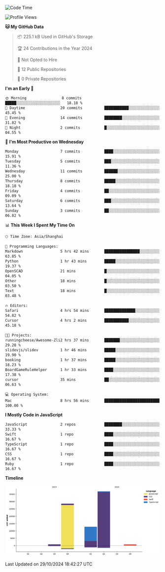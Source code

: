 <!--
**PascalDai/PascalDai** is a ✨ _special_ ✨ repository because its `README.md` (this file) appears on your GitHub profile.

Here are some ideas to get you started:

- 🔭 I’m currently working on ...
- 🌱 I’m currently learning ...
- 👯 I’m looking to collaborate on ...
- 🤔 I’m looking for help with ...
- 💬 Ask me about ...
- 📫 How to reach me: ...
- 😄 Pronouns: ...
- ⚡ Fun fact: ...
-->

<!--START_SECTION:waka-->
![Code Time](http://img.shields.io/badge/Code%20Time-627%20hrs%2051%20mins-blue)

![Profile Views](http://img.shields.io/badge/Profile%20Views-1-blue)

**🐱 My GitHub Data** 

> 📦 225.1 kB Used in GitHub's Storage 
 > 
> 🏆 24 Contributions in the Year 2024
 > 
> 🚫 Not Opted to Hire
 > 
> 📜 12 Public Repositories 
 > 
> 🔑 0 Private Repositories 
 > 
**I'm an Early 🐤** 

```text
🌞 Morning                8 commits           █████░░░░░░░░░░░░░░░░░░░░   18.18 % 
🌆 Daytime                20 commits          ███████████░░░░░░░░░░░░░░   45.45 % 
🌃 Evening                14 commits          ████████░░░░░░░░░░░░░░░░░   31.82 % 
🌙 Night                  2 commits           █░░░░░░░░░░░░░░░░░░░░░░░░   04.55 % 
```
📅 **I'm Most Productive on Wednesday** 

```text
Monday                   7 commits           ████░░░░░░░░░░░░░░░░░░░░░   15.91 % 
Tuesday                  5 commits           ███░░░░░░░░░░░░░░░░░░░░░░   11.36 % 
Wednesday                11 commits          ██████░░░░░░░░░░░░░░░░░░░   25.00 % 
Thursday                 8 commits           █████░░░░░░░░░░░░░░░░░░░░   18.18 % 
Friday                   4 commits           ██░░░░░░░░░░░░░░░░░░░░░░░   09.09 % 
Saturday                 6 commits           ███░░░░░░░░░░░░░░░░░░░░░░   13.64 % 
Sunday                   3 commits           ██░░░░░░░░░░░░░░░░░░░░░░░   06.82 % 
```


📊 **This Week I Spent My Time On** 

```text
🕑︎ Time Zone: Asia/Shanghai

💬 Programming Languages: 
Markdown                 5 hrs 42 mins       ████████████████░░░░░░░░░   63.85 % 
Python                   1 hr 43 mins        █████░░░░░░░░░░░░░░░░░░░░   19.37 % 
OpenSCAD                 21 mins             █░░░░░░░░░░░░░░░░░░░░░░░░   04.05 % 
Other                    18 mins             █░░░░░░░░░░░░░░░░░░░░░░░░   03.50 % 
Text                     18 mins             █░░░░░░░░░░░░░░░░░░░░░░░░   03.48 % 

🔥 Editors: 
Safari                   4 hrs 54 mins       ██████████████░░░░░░░░░░░   54.82 % 
Cursor                   4 hrs 2 mins        ███████████░░░░░░░░░░░░░░   45.18 % 

🐱‍💻 Projects: 
runningcheese/Awesome-Zli2 hrs 37 mins       ███████░░░░░░░░░░░░░░░░░░   29.28 % 
slidevjs/slidev          1 hr 46 mins        █████░░░░░░░░░░░░░░░░░░░░   19.90 % 
booking                  1 hr 37 mins        █████░░░░░░░░░░░░░░░░░░░░   18.23 % 
BoardGameRuleHelper      1 hr 33 mins        ████░░░░░░░░░░░░░░░░░░░░░   17.38 % 
cursor                   35 mins             ██░░░░░░░░░░░░░░░░░░░░░░░   06.63 % 

💻 Operating System: 
Mac                      8 hrs 56 mins       █████████████████████████   100.00 % 
```

**I Mostly Code in JavaScript** 

```text
JavaScript               2 repos             ████████░░░░░░░░░░░░░░░░░   33.33 % 
Swift                    1 repo              ████░░░░░░░░░░░░░░░░░░░░░   16.67 % 
TypeScript               1 repo              ████░░░░░░░░░░░░░░░░░░░░░   16.67 % 
CSS                      1 repo              ████░░░░░░░░░░░░░░░░░░░░░   16.67 % 
Ruby                     1 repo              ████░░░░░░░░░░░░░░░░░░░░░   16.67 % 
```



**Timeline**

![Lines of Code chart](https://raw.githubusercontent.com/PascalDai/PascalDai/main/assets/bar_graph.png)


 Last Updated on 29/10/2024 18:42:27 UTC
<!--END_SECTION:waka-->
